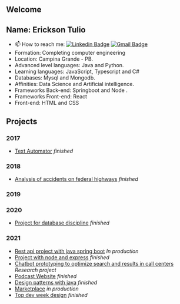 
## Welcome


## Name: Erickson Tulio
- 📫 How to reach me: 
[![Linkedin Badge](https://img.shields.io/badge/-Erickson%20Tulio-3333cc?style=flat-square&logo=Linkedin&logoColor=white&link=https://www.linkedin.com/in/erickson-eng/)](https://www.linkedin.com/in/erickson-eng/) 
[![Gmail Badge](https://img.shields.io/badge/-erickson.tulio96@gmail.com-3333cc?style=flat-square&logo=Gmail&logoColor=white&link=mailto:erickson.tulio96@gmail.com)](mailto:erickson.tulio96@gmail.com)
- Formation: Completing computer engineering
- Location: Campina Grande - PB.
- Advanced level languages: Java and Python.
- Learning languages: JavaScript, Typescript and C#
- Databases: Mysql and Mongodb.
- Affinities: Data Science and Artificial intelligence.
- Frameworks Back-end: Springboot and Node .
- Frameworks Front-end: React
- Front-end: HTML and CSS


## Projects
### 2017
- [Text Automator](https://github.com/Erickson-Eng/Retencao) *finished*
### 2018
- [Analysis of accidents on federal highways](https://github.com/Erickson-Eng/Projeto-Estatistica) *finished*
### 2019

### 2020
- [Project for database discipline](https://github.com/Erickson-Eng/Banco-de-dados) *finished*
### 2021
- [Rest api project with java spring boot](https://github.com/Erickson-Eng/SpringBotApp) *In production*
- [Project with node and express](https://github.com/Erickson-Eng/Projeto-VGB) *finished*
- [Chatbot prototyping to optimize search and results in call centers](https://github.com/Erickson-Eng/Rasa) *Research project* 
- [Podcast Website](https://github.com/Erickson-Eng/NLW-5_Reactjs) *finished*
- [Design patterns with java](https://github.com/Erickson-Eng/PadroesDeProjeto) *finished*
- [Marketplace](https://github.com/Erickson-Eng/Marketplace "Prototyping phase") *in production*
- [Top dev week design](https://github.com/Erickson-Eng/fullstackproject) *finished*

